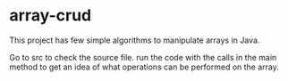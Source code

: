 # array-crud
This project has few simple algorithms to manipulate arrays in Java. 

Go to src to check the source file.
run the code with the calls in the main method to get an idea of what operations can be performed on the array.
